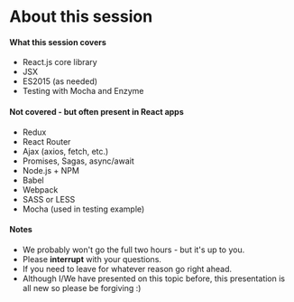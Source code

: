 # About this session

#### What this session covers

+ React.js core library
+ JSX
+ ES2015 (as needed)
+ Testing with Mocha and Enzyme

#### Not covered - but often present in React apps

+ Redux
+ React Router
+ Ajax (axios, fetch, etc.)
+ Promises, Sagas, async/await
+ Node.js + NPM
+ Babel
+ Webpack
+ SASS or LESS
+ Mocha (used in testing example)

#### Notes

+ We probably won't go the full two hours - but it's up to you.
+ Please **interrupt** with your questions.
+ If you need to leave for whatever reason go right ahead.
+ Although I/We have presented on this topic before, this presentation is all new so please be forgiving :)
  
